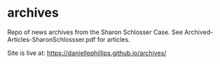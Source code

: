 # archives
Repo of news archives from the Sharon Schlosser Case.  See Archived-Articles-SharonSchlossser.pdf for articles. 

Site is live at: https://daniellephillips.github.io/archives/

